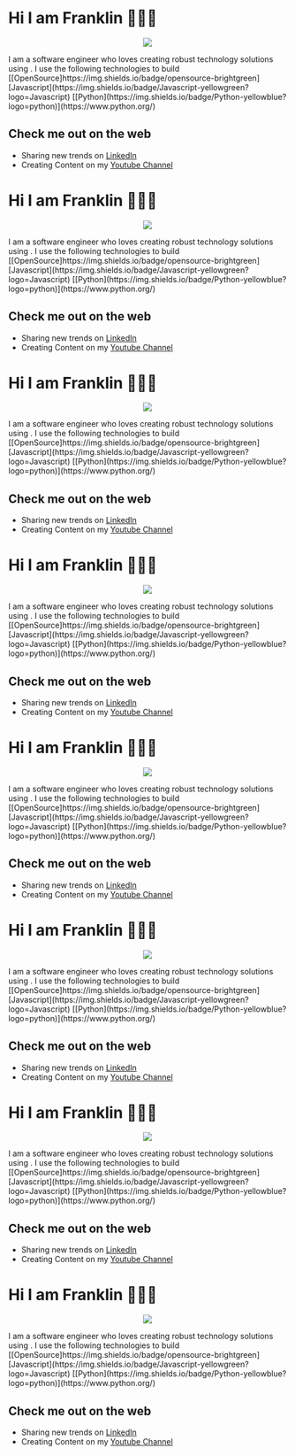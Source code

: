 # Hi I am Franklin 👋🌱👀
<div>
  <p align="center">
    <img src="./utils/banner.png"> 
  </p>
</div>
I am a software engineer who loves creating robust technology solutions using .
I use the following technologies to build 
[[OpenSource]https://img.shields.io/badge/opensource-brightgreen]
[Javascript](https://img.shields.io/badge/Javascript-yellowgreen?logo=Javascript)
[[Python](https://img.shields.io/badge/Python-yellowblue?logo=python)](https://www.python.org/)

## Check me out on the web
- Sharing new trends on [LinkedIn](https://www.linkedin.com/in/franklinngongang/)
- Creating Content on my [Youtube Channel](https://www.youtube.com/channel/UClLU4FE2edInV3mW6NZm1pw) 

# Hi I am Franklin 👋🌱👀
<div>
  <p align="center">
    <img src="./utils/banner.png"> 
  </p>
</div>
I am a software engineer who loves creating robust technology solutions using .
I use the following technologies to build 
[[OpenSource]https://img.shields.io/badge/opensource-brightgreen]
[Javascript](https://img.shields.io/badge/Javascript-yellowgreen?logo=Javascript)
[[Python](https://img.shields.io/badge/Python-yellowblue?logo=python)](https://www.python.org/)

## Check me out on the web
- Sharing new trends on [LinkedIn](https://www.linkedin.com/in/franklinngongang/)
- Creating Content on my [Youtube Channel](https://www.youtube.com/channel/UClLU4FE2edInV3mW6NZm1pw) 

# Hi I am Franklin 👋🌱👀
<div>
  <p align="center">
    <img src="./utils/banner.png"> 
  </p>
</div>
I am a software engineer who loves creating robust technology solutions using .
I use the following technologies to build 
[[OpenSource]https://img.shields.io/badge/opensource-brightgreen]
[Javascript](https://img.shields.io/badge/Javascript-yellowgreen?logo=Javascript)
[[Python](https://img.shields.io/badge/Python-yellowblue?logo=python)](https://www.python.org/)

## Check me out on the web
- Sharing new trends on [LinkedIn](https://www.linkedin.com/in/franklinngongang/)
- Creating Content on my [Youtube Channel](https://www.youtube.com/channel/UClLU4FE2edInV3mW6NZm1pw) 



# Hi I am Franklin 👋🌱👀
<div>
  <p align="center">
    <img src="./utils/banner.png"> 
  </p>
</div>
I am a software engineer who loves creating robust technology solutions using .
I use the following technologies to build 
[[OpenSource]https://img.shields.io/badge/opensource-brightgreen]
[Javascript](https://img.shields.io/badge/Javascript-yellowgreen?logo=Javascript)
[[Python](https://img.shields.io/badge/Python-yellowblue?logo=python)](https://www.python.org/)

## Check me out on the web
- Sharing new trends on [LinkedIn](https://www.linkedin.com/in/franklinngongang/)
- Creating Content on my [Youtube Channel](https://www.youtube.com/channel/UClLU4FE2edInV3mW6NZm1pw) 



# Hi I am Franklin 👋🌱👀
<div>
  <p align="center">
    <img src="./utils/banner.png"> 
  </p>
</div>
I am a software engineer who loves creating robust technology solutions using .
I use the following technologies to build 
[[OpenSource]https://img.shields.io/badge/opensource-brightgreen]
[Javascript](https://img.shields.io/badge/Javascript-yellowgreen?logo=Javascript)
[[Python](https://img.shields.io/badge/Python-yellowblue?logo=python)](https://www.python.org/)

## Check me out on the web
- Sharing new trends on [LinkedIn](https://www.linkedin.com/in/franklinngongang/)
- Creating Content on my [Youtube Channel](https://www.youtube.com/channel/UClLU4FE2edInV3mW6NZm1pw) 



# Hi I am Franklin 👋🌱👀
<div>
  <p align="center">
    <img src="./utils/banner.png"> 
  </p>
</div>
I am a software engineer who loves creating robust technology solutions using .
I use the following technologies to build 
[[OpenSource]https://img.shields.io/badge/opensource-brightgreen]
[Javascript](https://img.shields.io/badge/Javascript-yellowgreen?logo=Javascript)
[[Python](https://img.shields.io/badge/Python-yellowblue?logo=python)](https://www.python.org/)

## Check me out on the web
- Sharing new trends on [LinkedIn](https://www.linkedin.com/in/franklinngongang/)
- Creating Content on my [Youtube Channel](https://www.youtube.com/channel/UClLU4FE2edInV3mW6NZm1pw) 



# Hi I am Franklin 👋🌱👀
<div>
  <p align="center">
    <img src="./utils/banner.png"> 
  </p>
</div>
I am a software engineer who loves creating robust technology solutions using .
I use the following technologies to build 
[[OpenSource]https://img.shields.io/badge/opensource-brightgreen]
[Javascript](https://img.shields.io/badge/Javascript-yellowgreen?logo=Javascript)
[[Python](https://img.shields.io/badge/Python-yellowblue?logo=python)](https://www.python.org/)

## Check me out on the web
- Sharing new trends on [LinkedIn](https://www.linkedin.com/in/franklinngongang/)
- Creating Content on my [Youtube Channel](https://www.youtube.com/channel/UClLU4FE2edInV3mW6NZm1pw) 



# Hi I am Franklin 👋🌱👀
<div>
  <p align="center">
    <img src="./utils/banner.png"> 
  </p>
</div>
I am a software engineer who loves creating robust technology solutions using .
I use the following technologies to build 
[[OpenSource]https://img.shields.io/badge/opensource-brightgreen]
[Javascript](https://img.shields.io/badge/Javascript-yellowgreen?logo=Javascript)
[[Python](https://img.shields.io/badge/Python-yellowblue?logo=python)](https://www.python.org/)

## Check me out on the web
- Sharing new trends on [LinkedIn](https://www.linkedin.com/in/franklinngongang/)
- Creating Content on my [Youtube Channel](https://www.youtube.com/channel/UClLU4FE2edInV3mW6NZm1pw) 




